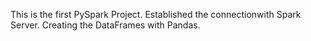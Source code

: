 This is the first PySpark Project. 
Established the connectionwith Spark Server.
Creating the DataFrames with Pandas.
